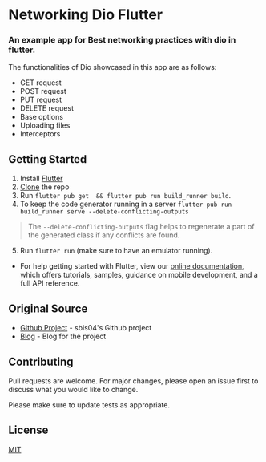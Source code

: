 # Networking Dio Flutter

### An example app for Best networking practices with dio in flutter.

The functionalities of Dio showcased in this app are as follows:

* GET request
* POST request
* PUT request
* DELETE request
* Base options
* Uploading files
* Interceptors

## Getting Started

1. Install [Flutter](https://flutter.io)
2. [Clone](https://github.com/Kishan-Dhankecha/Networking-Dio-Flutter.git) the
   repo
3. Run `flutter pub get  && flutter pub run build_runner build`.
4. To keep the code generator running in a server
   `flutter pub run build_runner serve --delete-conflicting-outputs`
> The `--delete-conflicting-outputs` flag helps to regenerate a part of the generated class if any conflicts are found.
5. Run `flutter run` (make sure to have an emulator running).

- For help getting started with Flutter, view our
  [online documentation](https://flutter.dev/docs), which offers tutorials,
  samples, guidance on mobile development, and a full API reference.

## Original Source

- [Github Project] - sbis04's Github project
- [Blog] - Blog for the project

## Contributing

Pull requests are welcome. For major changes, please open an issue first to
discuss what you would like to change.

Please make sure to update tests as appropriate.

## License

[MIT](https://choosealicense.com/licenses/mit/)

[Github Project]: <https://github.com/sbis04/dio_networking>

[Blog]: <https://blog.logrocket.com/networking-flutter-using-dio/>